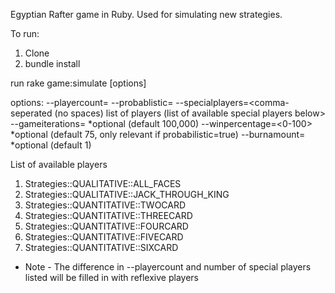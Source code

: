 Egyptian Rafter game in Ruby. Used for simulating new strategies.

To run:

1. Clone
2. bundle install

run rake game:simulate [options]

options: 
  --playercount=<numplayers>
  --probablistic=<true or false>
  --specialplayers=<comma-seperated (no spaces) list of players (list of available special players below>
  --gameiterations=<numgames> *optional (default 100,000)
  --winpercentage=<0-100> *optional (default 75, only relevant if probabilistic=true)
  --burnamount=<numcardstoburn> *optional (default 1)
 
 
 List of available players
  1. Strategies::QUALITATIVE::ALL_FACES
  2. Strategies::QUALITATIVE::JACK_THROUGH_KING
  3. Strategies::QUANTITATIVE::TWOCARD
  4. Strategies::QUANTITATIVE::THREECARD
  5. Strategies::QUANTITATIVE::FOURCARD
  6. Strategies::QUANTITATIVE::FIVECARD
  7. Strategies::QUANTITATIVE::SIXCARD
  * Note - The difference in --playercount and number of special players listed will be filled in with reflexive players
   

